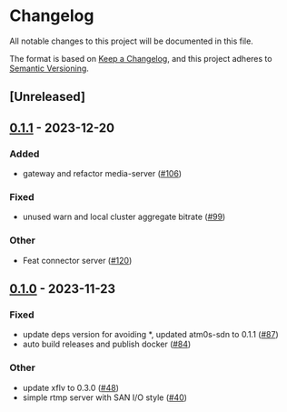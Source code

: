 # Changelog
All notable changes to this project will be documented in this file.

The format is based on [Keep a Changelog](https://keepachangelog.com/en/1.0.0/),
and this project adheres to [Semantic Versioning](https://semver.org/spec/v2.0.0.html).

## [Unreleased]

## [0.1.1](https://github.com/8xFF/atm0s-media-server/compare/atm0s-media-server-transport-rtmp-v0.1.0...atm0s-media-server-transport-rtmp-v0.1.1) - 2023-12-20

### Added
- gateway and refactor media-server ([#106](https://github.com/8xFF/atm0s-media-server/pull/106))

### Fixed
- unused warn and local cluster aggregate bitrate ([#99](https://github.com/8xFF/atm0s-media-server/pull/99))

### Other
- Feat connector server ([#120](https://github.com/8xFF/atm0s-media-server/pull/120))

## [0.1.0](https://github.com/8xFF/atm0s-media-server/releases/tag/atm0s-media-server-transport-rtmp-v0.1.0) - 2023-11-23

### Fixed
- update deps version for avoiding *, updated atm0s-sdn to 0.1.1 ([#87](https://github.com/8xFF/atm0s-media-server/pull/87))
- auto build releases and publish docker ([#84](https://github.com/8xFF/atm0s-media-server/pull/84))

### Other
- update xflv to 0.3.0 ([#48](https://github.com/8xFF/atm0s-media-server/pull/48))
- simple rtmp server with SAN I/O style ([#40](https://github.com/8xFF/atm0s-media-server/pull/40))

